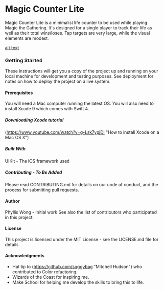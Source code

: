 # Magic Counter Lite
Magic Counter Lite is a minimalist life counter to be used while playing Magic the Gathering. It's designed for a single player to track their life as well as their total wins/loses. Tap targets are very large, while the visual elements are modest.

[alt text](greeniPhone6.png)

### Getting Started
These instructions will get you a copy of the project up and running on your local machine for development and testing purposes. See deployment for notes on how to deploy the project on a live system.

#### Prerequisites
You will need a Mac computer running the latest OS. You will also need to install Xcode 9 which comes with Swift 4.

##### Downloading Xcode tutorial

(https://www.youtube.com/watch?v=g-Lsk7ypjDI "How to install Xcode on a Mac OS X")


##### Built With
UIKit - The iOS framework used


##### Contributing - To Be Added
Please read CONTRIBUTING.md for details on our code of conduct, and the process for submitting pull requests.


#### Author
Phyllis Wong - Initial work
See also the list of contributors who participated in this project.

#### License
This project is licensed under the MIT License - see the LICENSE.md file for details

#### Acknowledgments
* Hat tip to (https://github.com/soggybag "Mitchell Hudson") who contributed to Color refactoring.
* Wizards of the Coast for inspiring me.
* Make School for helping me develop the skills to bring this to life.
